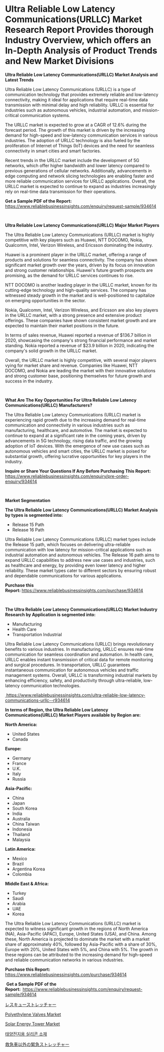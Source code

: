 <p><h1>Ultra Reliable Low Latency Communications(URLLC) Market Research Report Provides thorough Industry Overview, which offers an In-Depth Analysis of Product Trends and New Market Divisions</h1></p><p><strong>Ultra Reliable Low Latency Communications(URLLC) Market Analysis and Latest Trends</strong></p>
<p><p>Ultra Reliable Low Latency Communications (URLLC) is a type of communication technology that provides extremely reliable and low-latency connectivity, making it ideal for applications that require real-time data transmission with minimal delay and high reliability. URLLC is essential for industries such as autonomous vehicles, industrial automation, and mission-critical communication systems.</p><p>The URLLC market is expected to grow at a CAGR of 12.6% during the forecast period. The growth of this market is driven by the increasing demand for high-speed and low-latency communication services in various industries. The adoption of URLLC technology is also fueled by the proliferation of Internet of Things (IoT) devices and the need for seamless connectivity in smart cities and smart factories.</p><p>Recent trends in the URLLC market include the development of 5G networks, which offer higher bandwidth and lower latency compared to previous generations of cellular networks. Additionally, advancements in edge computing and network slicing technologies are enabling faster and more reliable communication services for URLLC applications. Overall, the URLLC market is expected to continue to expand as industries increasingly rely on real-time data transmission for their operations.</p></p>
<p><strong>Get a Sample PDF of the Report:&nbsp;</strong> <a href="https://www.reliablebusinessinsights.com/enquiry/request-sample/934614">https://www.reliablebusinessinsights.com/enquiry/request-sample/934614</a></p>
<p>&nbsp;</p>
<p><strong>Ultra Reliable Low Latency Communications(URLLC) Major Market Players</strong></p>
<p><p>The Ultra Reliable Low Latency Communications (URLLC) market is highly competitive with key players such as Huawei, NTT DOCOMO, Nokia, Qualcomm, Intel, Verizon Wireless, and Ericsson dominating the industry.</p><p>Huawei is a prominent player in the URLLC market, offering a range of products and solutions for seamless connectivity. The company has shown significant market growth over the years, driven by its focus on innovation and strong customer relationships. Huawei's future growth prospects are promising, as the demand for URLLC services continues to rise.</p><p>NTT DOCOMO is another leading player in the URLLC market, known for its cutting-edge technology and high-quality services. The company has witnessed steady growth in the market and is well-positioned to capitalize on emerging opportunities in the sector.</p><p>Nokia, Qualcomm, Intel, Verizon Wireless, and Ericsson are also key players in the URLLC market, with a strong presence and extensive product offerings. These companies have shown consistent market growth and are expected to maintain their market positions in the future.</p><p>In terms of sales revenue, Huawei reported a revenue of $136.7 billion in 2020, showcasing the company's strong financial performance and market standing. Nokia reported a revenue of $23.9 billion in 2020, indicating the company's solid growth in the URLLC market.</p><p>Overall, the URLLC market is highly competitive, with several major players vying for market share and revenue. Companies like Huawei, NTT DOCOMO, and Nokia are leading the market with their innovative solutions and strong customer base, positioning themselves for future growth and success in the industry.</p></p>
<p>&nbsp;</p>
<p><strong>What Are The Key Opportunities For Ultra Reliable Low Latency Communications(URLLC) Manufacturers?</strong></p>
<p><p>The Ultra Reliable Low Latency Communications (URLLC) market is experiencing rapid growth due to the increasing demand for real-time communication and connectivity in various industries such as manufacturing, healthcare, and automotive. The market is expected to continue to expand at a significant rate in the coming years, driven by advancements in 5G technology, rising data traffic, and the growing adoption of IoT devices. With the emergence of new use cases such as autonomous vehicles and smart cities, the URLLC market is poised for substantial growth, offering lucrative opportunities for key players in the industry.</p></p>
<p><strong>Inquire or Share Your Questions If Any Before Purchasing This Report:</strong> <a href="https://www.reliablebusinessinsights.com/enquiry/pre-order-enquiry/934614">https://www.reliablebusinessinsights.com/enquiry/pre-order-enquiry/934614</a></p>
<p>&nbsp;</p>
<p><strong>Market Segmentation</strong></p>
<p><strong>The Ultra Reliable Low Latency Communications(URLLC) Market Analysis by types is segmented into:</strong></p>
<p><ul><li>Release 15 Path</li><li>Release 16 Path</li></ul></p>
<p><p>Ultra Reliable Low Latency Communications (URLLC) market types include the Release 15 path, which focuses on delivering ultra-reliable communication with low latency for mission-critical applications such as industrial automation and autonomous vehicles. The Release 16 path aims to expand URLLC capabilities to address new use cases and industries, such as healthcare and energy, by providing even lower latency and higher reliability. These market types cater to different sectors by ensuring robust and dependable communications for various applications.</p></p>
<p><strong>Purchase this Report:&nbsp;</strong><a href="https://www.reliablebusinessinsights.com/purchase/934614">https://www.reliablebusinessinsights.com/purchase/934614</a></p>
<p>&nbsp;</p>
<p><strong>The Ultra Reliable Low Latency Communications(URLLC) Market Industry Research by Application is segmented into:</strong></p>
<p><ul><li>Manufacturing</li><li>Health Care</li><li>Transportation Industrial</li></ul></p>
<p><p>Ultra Reliable Low Latency Communications (URLLC) brings revolutionary benefits to various industries. In manufacturing, URLLC ensures real-time communication for seamless coordination and automation. In health care, URLLC enables instant transmission of critical data for remote monitoring and surgical procedures. In transportation, URLLC guarantees instantaneous communication for autonomous vehicles and traffic management systems. Overall, URLLC is transforming industrial markets by enhancing efficiency, safety, and productivity through ultra-reliable, low-latency communication technologies.</p></p>
<p><a href="https://www.reliablebusinessinsights.com/ultra-reliable-low-latency-communications-urllc--r934614">&nbsp;https://www.reliablebusinessinsights.com/ultra-reliable-low-latency-communications-urllc--r934614</a></p>
<p><strong>In terms of Region, the Ultra Reliable Low Latency Communications(URLLC) Market Players available by Region are:</strong></p>
<p>
    <p> <strong> North America: </strong>
        <ul>
            <li>United States</li>
            <li>Canada</li>
        </ul>
        </p> 
    <p> <strong> Europe: </strong>
        <ul>
            <li>Germany</li>
            <li>France</li>
            <li>U.K.</li>
            <li>Italy</li>
            <li>Russia</li>
        </ul>
        </p> 
    <p> <strong> Asia-Pacific: </strong>
        <ul>
            <li>China</li>
            <li>Japan</li>
            <li>South Korea</li>
            <li>India</li>
            <li>Australia</li>
            <li>China Taiwan</li>
            <li>Indonesia</li>
            <li>Thailand</li>
            <li>Malaysia</li>
        </ul>
        </p> 
    <p> <strong> Latin America: </strong>
        <ul>
            <li>Mexico</li>
            <li>Brazil</li>
            <li>Argentina Korea</li>
            <li>Colombia</li>
        </ul>
        </p> 
    <p> <strong> Middle East & Africa: </strong>
        <ul>
            <li>Turkey</li>
            <li>Saudi</li>
            <li>Arabia</li>
            <li>UAE</li>
            <li>Korea</li>
        </ul>
    </p>
    </p>
<p><p>The Ultra Reliable Low Latency Communications (URLLC) market is expected to witness significant growth in the regions of North America (NA), Asia-Pacific (APAC), Europe, United States (USA), and China. Among these, North America is projected to dominate the market with a market share of approximately 40%, followed by Asia-Pacific with a share of 30%, Europe with 20%, United States with 5%, and China with 5%. The growth in these regions can be attributed to the increasing demand for high-speed and reliable communication networks in various industries.</p></p>
<p><strong>Purchase this Report: </strong><a href="https://www.reliablebusinessinsights.com/purchase/934614">https://www.reliablebusinessinsights.com/purchase/934614</a></p>
<p>&nbsp;<strong>Get a Sample PDF of the Report:&nbsp;&nbsp;</strong><a href="https://www.reliablebusinessinsights.com/enquiry/request-sample/934614">https://www.reliablebusinessinsights.com/enquiry/request-sample/934614</a></p>
<p><strong></strong></p>
<p><p><a href="https://github.com/laurenreichert/Market-Research-Report-List-2/blob/main/1174908151676.md">レスキューストレッチャー</a></p><p><a href="https://issuu.com/reportprime-2/docs/polyethylene-valves-market-size-2030.pptx">Polyethylene Valves Market</a></p><p><a href="https://github.com/nigngrjl95/Market-Research-Report-List-1/blob/main/solar-energy-tower-market.md">Solar Energy Tower Market</a></p><p><a href="https://github.com/GabrielBlanda5656/Market-Research-Report-List-2/blob/main/8840537161595.md">태양전지용 실리콘 소재</a></p><p><a href="https://github.com/vtbvgl20191192/Market-Research-Report-List-2/blob/main/6266679151675.md">救急車以外の緊急ストレッチャー</a></p></p>